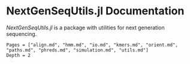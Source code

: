   # NextGenSeqUtils.jl Documentation

*NextGenSeqUtils.jl* is a package with utilities for next generation sequencing.

```@contents
Pages = ["align.md", "hmm.md", "io.md", "kmers.md", "orient.md", "paths.md", "phreds.md", "simulation.md", "utils.md"]
Depth = 2
```

```@index
``` 
